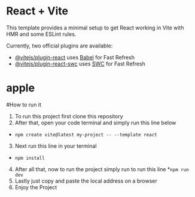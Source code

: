# React + Vite

This template provides a minimal setup to get React working in Vite with HMR and some ESLint rules.

Currently, two official plugins are available:

- [@vitejs/plugin-react](https://github.com/vitejs/vite-plugin-react/blob/main/packages/plugin-react/README.md) uses [Babel](https://babeljs.io/) for Fast Refresh
- [@vitejs/plugin-react-swc](https://github.com/vitejs/vite-plugin-react-swc) uses [SWC](https://swc.rs/) for Fast Refresh
# apple

#How to run it
1. To run this project first clone this repository 
2. After that, open your code terminal and simply run this line below
  * `npm create vite@latest my-project -- --template react`
3. Next run this line in your terminal
 * `npm install`
4. After all that, now to run the project simply run to run this line 
   *`npm run dev`
5. Lastly just copy and paste the local address on a browser
6. Enjoy the Project
